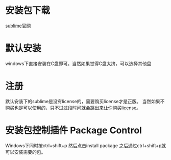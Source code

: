 # 安装包下载
[sublime官网](http://www.sublimetext.com/)

# 默认安装
windows下直接安装在C盘即可。当然如果觉得C盘太挤，可以选择其他盘

# 注册
默认安装下的sublime是没有license的，需要购买license才是正版。
当然如果不购买也是可以使用的，只不过过段时间就会跳出来让你购买license。

# 安装包控制插件 Package Control
Windows下同时按ctrl+shift+p 然后点击install package
之后通过ctrl+shift+p就可以安装需要的包。

